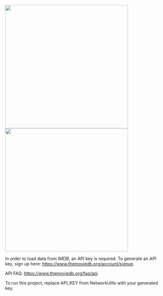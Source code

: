 
<img src="http://i.imgur.com/249UVKa.jpg" width="400">  <img src="http://i.imgur.com/JBsMw9t.jpg" width="400">

In order to load data from IMDB, an API key is required. 
To generate an API key, sign up here: https://www.themoviedb.org/account/signup


API FAQ: https://www.themoviedb.org/faq/api


To run this project, replace API_KEY from NetworkUtils with your generated key.
